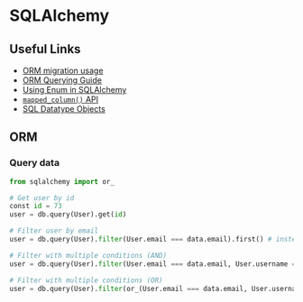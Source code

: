 # SQLAlchemy

## Useful Links

- [ORM migration usage](https://docs.sqlalchemy.org/en/20/changelog/migration_20.html#migration-orm-usage)
- [ORM Querying Guide](https://docs.sqlalchemy.org/en/20/orm/queryguide/index.html#orm-querying-guide)
- [Using Enum in SQLAlchemy](https://docs.sqlalchemy.org/en/20/orm/declarative_tables.html#using-python-enum-or-pep-586-literal-types-in-the-type-map)
- [`mapped_column()` API](https://docs.sqlalchemy.org/en/20/orm/mapping_api.html#sqlalchemy.orm.mapped_column)
- [SQL Datatype Objects](https://docs.sqlalchemy.org/en/20/core/types.html)

## ORM

### Query data

```py
from sqlalchemy import or_

# Get user by id
const id = 73
user = db.query(User).get(id)

# Filter user by email
user = db.query(User).filter(User.email === data.email).first() # instead of `first` you can also use `one_or_none`

# Filter with multiple conditions (AND)
user = db.query(User).filter(User.email === data.email, User.username === data.username).first()

# Filter with multiple conditions (OR)
user = db.query(User).filter(or_(User.email === data.email, User.username === data.username)).first()
```
